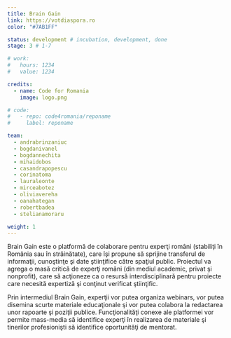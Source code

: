 ```yaml
---
title: Brain Gain
link: https://votdiaspora.ro
color: "#7AB1FF"

status: development # incubation, development, done
stage: 3 # 1-7

# work:
#   hours: 1234
#   value: 1234

credits:
  - name: Code for Romania
    image: logo.png

# code:
#   - repo: code4romania/reponame
#     label: reponame

team:
  - andrabrinzaniuc
  - bogdanivanel
  - bogdannechita
  - mihaidobos
  - casandrapopescu
  - corinatoma
  - lauraleonte
  - mirceabotez
  - oliviavereha
  - oanahategan
  - robertbadea
  - stelianamoraru

weight: 1
---
```

Brain Gain este o platformă de colaborare pentru experţi români (stabiliţi în România sau în străinătate), care îşi propune să sprijine transferul de informaţii, cunoştinţe şi date ştiinţifice către spaţiul public. Proiectul va agrega o masă critică de experţi români (din mediul academic, privat şi nonprofit), care să acţioneze ca o resursă interdisciplinară pentru proiecte care necesită expertiză şi conţinut verificat ştiinţific.

Prin intermediul Brain Gain, experţii vor putea organiza webinars, vor putea disemina scurte materiale educaţionale şi vor putea colabora la redactarea unor rapoarte şi poziţii publice. Funcţionalităţi conexe ale platformei vor permite mass-media să identifice experţi în realizarea de materiale şi tinerilor profesionişti să identifice oportunităţi de mentorat.
